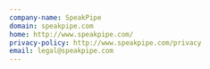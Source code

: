 ```yaml
---
company-name: SpeakPipe
domain: speakpipe.com
home: http://www.speakpipe.com/
privacy-policy: http://www.speakpipe.com/privacy
email: legal@speakpipe.com
---
```




